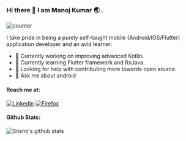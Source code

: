 ### Hi there 👋 I am Manoj Kumar :earth_asia: .

![counter](https://enghz3t5r2x6xdf.m.pipedream.net)

I take pride in being a purely self-taught mobile (Android/IOS/Flutter) application developer and an avid learner.

- 🚧 Currently working on improving advanced Kotlin.
- 🌱 Currently learning Flutter framework and RxJava.
- 🤔 Looking for help with contributing more towards open source.
- 💬 Ask me about android 

#### Reach me at:
 [![LinkedIn](https://img.shields.io/badge/LinkedIn-Srishti_Rohatgi-informational?&style=for-the-badge&logo=LinkedIn&logoColor=white&color=2bbc8a)](https://www.linkedin.com/in/manoj-kumar-690b16ab/)
 [![Firefox](https://img.shields.io/badge/Portfolio-Srishti_Rohatgi-informational?&style=for-the-badge&logo=Firefox&logoColor=white&color=2bbc8a)](https://srishti-r.github.io/portfolio/)
 
 #### Github Stats:
  ![Srishti's github stats](https://github-readme-stats.vercel.app/api?username=srishti-R&show_icons=true&theme=merko)

<!--
**manoj-kumar-r/manoj-kumar-r** is a ✨ _special_ ✨ repository because its `README.md` (this file) appears on your GitHub profile.

Here are some ideas to get you started:

- 🔭 I’m currently working on ...
- 🌱 I’m currently learning ...
- 👯 I’m looking to collaborate on ...
- 🤔 I’m looking for help with ...
- 💬 Ask me about ...
- 📫 How to reach me: ...
- 😄 Pronouns: ...
- ⚡ Fun fact: ...
-->
